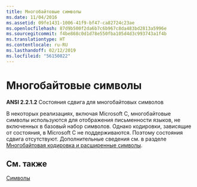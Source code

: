 ```yaml
---
title: Многобайтовые символы
ms.date: 11/04/2016
ms.assetid: 09fe1431-1006-41f9-bf47-ca82724c23ae
ms.openlocfilehash: 87d9b500f2da6b7c6b967c8da483bd2813a5996e
ms.sourcegitcommit: f4be868c0d1d78e550fba105d4d3c993743a1f4b
ms.translationtype: HT
ms.contentlocale: ru-RU
ms.lasthandoff: 02/12/2019
ms.locfileid: "56150822"
---
```

# <a name="multibyte-characters"></a>Многобайтовые символы

**ANSI 2.2.1.2** Состояния сдвига для многобайтовых символов

В некоторых реализациях, включая Microsoft C, многобайтовые символы используются для отображения письменности языков, не включенных в базовый набор символов. Однако кодировки, зависящие от состояния, в Microsoft C не поддерживаются. Поэтому состояния сдвига отсутствуют. Дополнительные сведения см. в разделе [Многобайтовая кодировка и расширенные символы](../c-language/multibyte-and-wide-characters.md).

## <a name="see-also"></a>См. также

[Символы](../c-language/characters.md)
